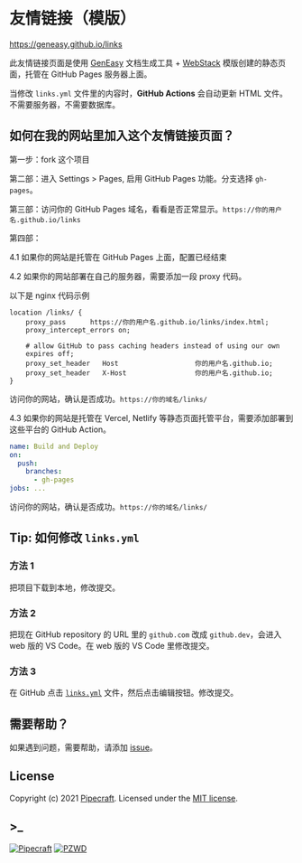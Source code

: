 # 友情链接（模版）

https://geneasy.github.io/links

此友情链接页面是使用 [GenEasy](https://github.com/geneasy/geneasy) 文档生成工具 + [WebStack](https://github.com/WebStackPage/WebStackPage.github.io) 模版创建的静态页面，托管在 GitHub Pages 服务器上面。

当修改 `links.yml` 文件里的内容时，**GitHub Actions** 会自动更新 HTML 文件。不需要服务器，不需要数据库。

## 如何在我的网站里加入这个友情链接页面？

第一步：fork 这个项目

第二部：进入 Settings > Pages, 启用 GitHub Pages 功能。分支选择 `gh-pages`。

第三部：访问你的 GitHub Pages 域名，看看是否正常显示。`https://你的用户名.github.io/links`

第四部：

4.1 如果你的网站是托管在 GitHub Pages 上面，配置已经结束

4.2 如果你的网站部署在自己的服务器，需要添加一段 proxy 代码。

以下是 nginx 代码示例

```
location /links/ {
    proxy_pass      https://你的用户名.github.io/links/index.html;
    proxy_intercept_errors on;

    # allow GitHub to pass caching headers instead of using our own
    expires off;
    proxy_set_header   Host                   你的用户名.github.io;
    proxy_set_header   X-Host                 你的用户名.github.io;
}
```

访问你的网站，确认是否成功。`https://你的域名/links/`

4.3 如果你的网站是托管在 Vercel, Netlify 等静态页面托管平台，需要添加部署到这些平台的 GitHub Action。

```yml
name: Build and Deploy
on:
  push:
    branches:
      - gh-pages
jobs: ...
```

访问你的网站，确认是否成功。`https://你的域名/links/`

## Tip: 如何修改 `links.yml`

### 方法 1

把项目下载到本地，修改提交。

### 方法 2

把现在 GitHub repository 的 URL 里的 `github.com` 改成 `github.dev`，会进入 web 版的 VS Code。在 web 版的 VS Code 里修改提交。

### 方法 3

在 GitHub 点击 [`links.yml`](links.yml) 文件，然后点击编辑按钮。修改提交。

## 需要帮助？

如果遇到问题，需要帮助，请添加 [issue](https://github.com/geneasy/links/issues)。

## License

Copyright (c) 2021 [Pipecraft][my-url]. Licensed under the [MIT license][license-url].

## >\_

[![Pipecraft](https://img.shields.io/badge/https://-pipecraft.net-brightgreen)](https://www.pipecraft.net)
[![PZWD](https://img.shields.io/badge/https://-pzwd.net-brightgreen)](https://pzwd.net)

[my-url]: https://www.pipecraft.net
[license-url]: LICENSE
